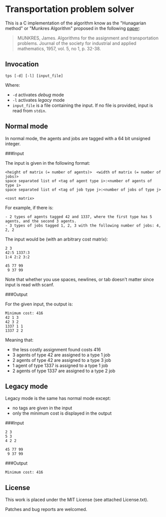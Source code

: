 Transportation problem solver
=============================

This is a C implementation of the algorithm know as the "Hunagarian method" or "Munkres Algorithm" proposed in the following [paper](www.math.ucdavis.edu/~saito/data/emd/munkres.pdf):

>MUNKRES, James. Algorithms for the assignment and transportation problems. Journal of the society for industrial and applied mathematics, 1957, vol. 5, no 1, p. 32-38.

Invocation
----------

`tps [-d] [-l] [input_file]`

Where:

 - `-d` activates *debug* mode
 - `-l` activates *legacy* mode
 - `input_file` is a file containing the input. If no file is provided, input is read from `stdin`.


Normal mode
------------

In normal mode, the agents and jobs are tagged with a 64 bit unsigned integer.


###Input

The input is given in the following format:

```
<height of matrix (= number of agents)>  <width of matrix (= number of jobs)>
space separated list of <tag of agent type i>:<number of agents of type i>
space separated list of <tag of job type j>:<number of jobs of type j>

<cost matrix>
```

For example, if there is:

	- 2 types of agents tagged 42 and 1337, where the first type has 5 agents, and the second 3 agents.
	- 3 types of jobs tagged 1, 2, 3 with the following number of jobs: 4, 2, 2

The input would be (with an arbitrary cost matrix):

```
2 3
42:5 1337:3
1:4 2:2 3:2

45 77 99
 9 37 99
```
Note that whether you use spaces, newlines, or tab doesn't matter since input is read with scanf.

###Output

For the given input, the output is:

```
Minimum cost: 416
42 1 3
42 3 2
1337 1 1
1337 2 2
```

Meaning that:

 - the less costly assignment found costs 416
 - 3 agents of type 42 are assigned to a type 1 job
 - 2 agents of type 42 are assigned to a type 3 job
 - 1 agent of type 1337 is assigned to a type 1 job
 - 2 agents of type 1337 are assigned to a type 2 job


Legacy mode
------------

Legacy mode is the same has normal mode except:

 - no tags are given in the input
 - only the minimum cost is displayed in the output

###Input

```
2 3
5 3
4 2 2

45 77 99
 9 37 99
```

###Output

```
Minimum cost: 416
```

License
--------

This work is placed under the MIT License (see attached License.txt).

Patches and bug reports are welcomed.
